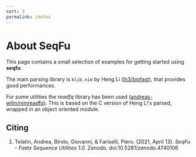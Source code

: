 ```yaml
---
sort: 3
permalink: /notes
---
```


# About SeqFu

This page contains a small selection of examples for getting started using **seqfu**.

The main parsing library is `klib.nim` by Heng Li ([lh3/biofast](https://github.com/lh3/biofast)), that provides good performances.

For some utilities the *readfq* library has been used ([andreas-wilm/nimreadfq](https://github.com/andreas-wilm/nimreadfq)). This is based on the
C version of Heng Li's parsed, wrapped in an object oriented module.

## Citing

1. Telatin, Andrea, Birolo, Giovanni, & Fariselli, Piero. (2021, April 13). *SeqFu - Fastx Sequence Utilities 1.0.* Zenodo. doi:10.5281/zenodo.4740106